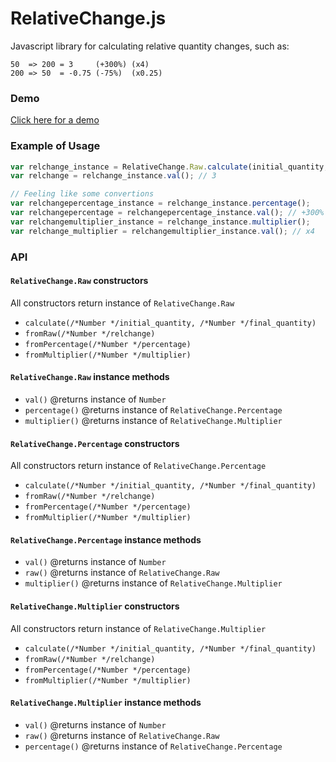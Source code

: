 RelativeChange.js
======================

Javascript library for calculating relative quantity changes, such as:
```
50  => 200 = 3     (+300%) (x4)
200 => 50  = -0.75 (-75%)  (x0.25)
```
### Demo
[Click here for a demo](http://albertboada.github.io/relativechange.js/demo/index.html)

### Example of Usage
```js
var relchange_instance = RelativeChange.Raw.calculate(initial_quantity, final_quantity);
var relchange = relchange_instance.val(); // 3

// Feeling like some convertions
var relchangepercentage_instance = relchange_instance.percentage();
var relchangepercentage = relchangepercentage_instance.val(); // +300%
var relchangemultiplier_instance = relchange_instance.multiplier();
var relchange_multiplier = relchangemultiplier_instance.val(); // x4
```

### API
#### `RelativeChange.Raw` constructors
All constructors return instance of `RelativeChange.Raw`

- `calculate(/*Number */initial_quantity, /*Number */final_quantity)`
- `fromRaw(/*Number */relchange)`
- `fromPercentage(/*Number */percentage)`
- `fromMultiplier(/*Number */multiplier)`

#### `RelativeChange.Raw` instance methods
- `val()` @returns instance of `Number`
- `percentage()` @returns instance of `RelativeChange.Percentage`
- `multiplier()` @returns instance of `RelativeChange.Multiplier`

#### `RelativeChange.Percentage` constructors
All constructors return instance of `RelativeChange.Percentage`

- `calculate(/*Number */initial_quantity, /*Number */final_quantity)`
- `fromRaw(/*Number */relchange)`
- `fromPercentage(/*Number */percentage)`
- `fromMultiplier(/*Number */multiplier)`

#### `RelativeChange.Percentage` instance methods
- `val()` @returns instance of `Number`
- `raw()` @returns instance of `RelativeChange.Raw`
- `multiplier()` @returns instance of `RelativeChange.Multiplier`

#### `RelativeChange.Multiplier` constructors
All constructors return instance of `RelativeChange.Multiplier`

- `calculate(/*Number */initial_quantity, /*Number */final_quantity)`
- `fromRaw(/*Number */relchange)`
- `fromPercentage(/*Number */percentage)`
- `fromMultiplier(/*Number */multiplier)`

#### `RelativeChange.Multiplier` instance methods
- `val()` @returns instance of `Number`
- `raw()` @returns instance of `RelativeChange.Raw`
- `percentage()` @returns instance of `RelativeChange.Percentage`
